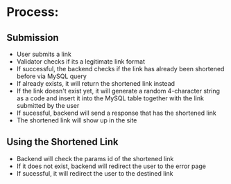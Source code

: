 # Process:
## Submission
- User submits a link
- Validator checks if its a legitimate link format
- If successful, the backend checks if the link has already been shortened before via MySQL query
- If already exists, it will return the shortened link instead
- If the link doesn't exist yet, it will generate a random 4-character string as a code and insert it into the MySQL table together with the link submitted by the user
- If sucessful, backend will send a response that has the shortened link
- The shortened link will show up in the site

## Using the Shortened Link
- Backend will check the params id of the shortened link
- If it does not exist, backend will redirect the user to the error page
- If sucessful, it will redirect the user to the destined link
